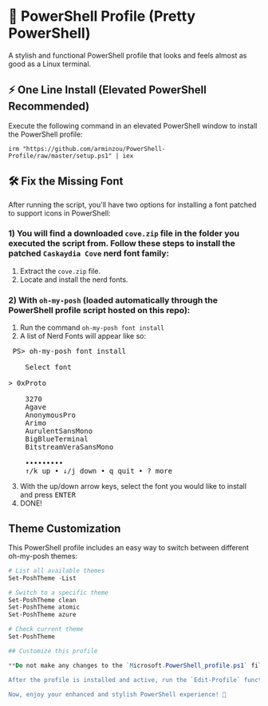 # 🎨 PowerShell Profile (Pretty PowerShell)

A stylish and functional PowerShell profile that looks and feels almost as good as a Linux terminal.

## ⚡ One Line Install (Elevated PowerShell Recommended)

Execute the following command in an elevated PowerShell window to install the PowerShell profile:

```
irm "https://github.com/arminzou/PowerShell-Profile/raw/master/setup.ps1" | iex
```

## 🛠️ Fix the Missing Font

After running the script, you'll have two options for installing a font patched to support icons in PowerShell:

### 1) You will find a downloaded `cove.zip` file in the folder you executed the script from. Follow these steps to install the patched `Caskaydia Cove` nerd font family:

1. Extract the `cove.zip` file.
2. Locate and install the nerd fonts.

### 2) With `oh-my-posh` (loaded automatically through the PowerShell profile script hosted on this repo):

1. Run the command `oh-my-posh font install`
2. A list of Nerd Fonts will appear like so:
 <pre>
 PS> oh-my-posh font install
 
    Select font

> 0xProto

    3270
    Agave
    AnonymousPro
    Arimo
    AurulentSansMono
    BigBlueTerminal
    BitstreamVeraSansMono

    •••••••••
    ↑/k up • ↓/j down • q quit • ? more</pre>

3. With the up/down arrow keys, select the font you would like to install and press <kbd>ENTER</kbd>
4. DONE!

## Theme Customization

This PowerShell profile includes an easy way to switch between different oh-my-posh themes:

```powershell
# List all available themes
Set-PoshTheme -List

# Switch to a specific theme
Set-PoshTheme clean
Set-PoshTheme atomic
Set-PoshTheme azure

# Check current theme
Set-PoshTheme

## Customize this profile

**Do not make any changes to the `Microsoft.PowerShell_profile.ps1` file**, since it's hashed and automatically overwritten by any commits to this repository.

After the profile is installed and active, run the `Edit-Profile` function to create a separate profile file for your current user. Make any changes and customizations in this new file named `profile.ps1`.

Now, enjoy your enhanced and stylish PowerShell experience! 🚀
```
